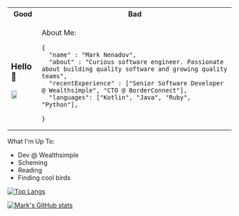 <table>
<tr>
<th> Good </th>
<th> Bad </th>
</tr>
<tr>
<td>

### Hello 👋

<img src="https://marknenadov.com/_next/image?url=%2F_next%2Fstatic%2Fmedia%2Fmark-interests.dc29f803.webp&w=2048&q=75" style="width: 50%; height: auto" />


</td>
<td>
  
About Me:
```
{
  "name" : "Mark Nenadov",
  "about" : "Curious software engineer. Passionate about building quality software and growing quality teams",
  "recentExperience" : ["Senior Software Developer @ Wealthsimple", "CTO @ BorderConnect"],
  "languages": ["Kotlin", "Java", "Ruby", "Python"],
  
}
```

</td>
</tr>
</table>



What I'm Up To:
* Dev @ Wealthsimple
* Scheming
* Reading
* Finding cool birds

[![Top Langs](https://github-readme-stats.vercel.app/api/top-langs/?username=marknenadov)](https://github.com/anuraghazra/github-readme-stats)

[![Mark's GitHub stats](https://github-readme-stats.vercel.app/api?username=marknenadov)](https://github.com/marknenadov/github-readme-stats)

